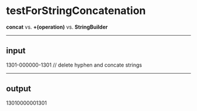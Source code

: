 # testForStringConcatenation
**concat** vs. **+(operation)** vs. **StringBuilder**

------
input
-------
1301-000000-1301
// delete hyphen and concate strings

------
output
-------
13010000001301
